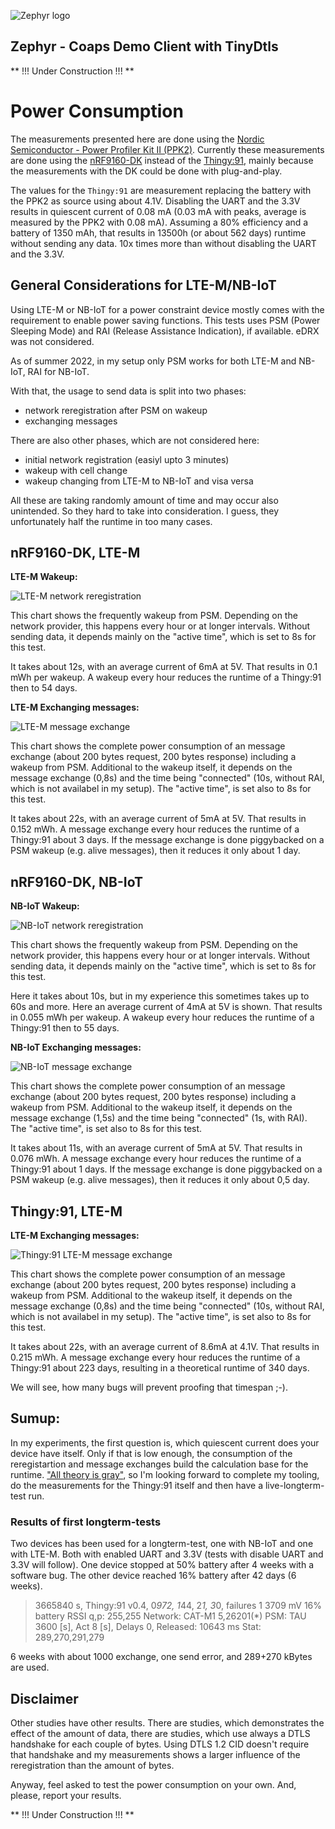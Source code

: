 ![Zephyr logo](https://github.com/zephyrproject-rtos/zephyr/raw/main/doc/_static/images/kite.png)

## Zephyr - Coaps Demo Client with TinyDtls

** !!! Under Construction !!! **

# Power Consumption

The measurements presented here are done using the [Nordic Semiconductor - Power Profiler Kit II (PPK2)](https://www.nordicsemi.com/Products/Development-hardware/Power-Profiler-Kit-2). Currently these measurements are done using the [nRF9160-DK](https://www.nordicsemi.com/Products/Development-hardware/nRF9160-DK) instead of the [Thingy:91](https://www.nordicsemi.com/Products/Development-hardware/Nordic-Thingy-91), mainly because the measurements with the DK could be done with plug-and-play.

The values for the `Thingy:91` are measurement replacing the battery with the PPK2 as source using about 4.1V. Disabling the UART and the 3.3V results in quiescent current of 0.08 mA (0.03 mA with peaks, average is measured by the PPK2 with 0.08 mA). Assuming a 80% efficiency and a battery of 1350 mAh, that results in 13500h (or about 562 days) runtime without sending any data. 10x times more than without disabling the UART and the 3.3V.

## General Considerations for LTE-M/NB-IoT

Using LTE-M or NB-IoT for a power constraint device mostly comes with the requirement to enable power saving functions. This tests uses PSM (Power Sleeping Mode) and RAI (Release Assistance Indication), if available. eDRX was not considered.

As of summer 2022, in my setup only PSM works for both LTE-M and NB-IoT, RAI for NB-IoT.

With that, the usage to send data is split into two phases:
- network reregistration after PSM on wakeup
- exchanging messages

There are also other phases, which are not considered here:
- initial network registration (easiyl upto 3 minutes)
- wakeup with cell change
- wakeup changing from LTE-M to NB-IoT and visa versa

All these are taking randomly amount of time and may occur also unintended. So they hard to take into consideration. I guess, they unfortunately half the runtime in too many cases. 

## nRF9160-DK, LTE-M

**LTE-M Wakeup:**

![LTE-M network reregistration](./lte-m-wakeup.png)

This chart shows the frequently wakeup from PSM. Depending on the network provider, this happens every hour or at longer intervals. Without sending data, it depends mainly on the "active time", which is set to 8s for this test.

It takes about 12s, with an average current of 6mA at 5V. That results in 0.1 mWh per wakeup. A wakeup every hour reduces the runtime of a Thingy:91 then to 54 days.

**LTE-M Exchanging messages:**

![LTE-M message exchange](./lte-m-send.png)

This chart shows the complete power consumption of an message exchange (about 200 bytes request, 200 bytes response) including a wakeup from PSM. Additional to the wakeup itself, it depends on the message exchange (0,8s) and the time being "connected" (10s, without RAI, which is not availabel in my setup). The "active time", is set also to 8s for this test.

It takes about 22s, with an average current of 5mA at 5V. That results in 0.152 mWh. A message exchange every hour reduces the runtime of a Thingy:91 about 3 days. If the message exchange is done piggybacked on a PSM wakeup (e.g. alive messages), then it reduces it only about 1 day.

## nRF9160-DK, NB-IoT

**NB-IoT Wakeup:**

![NB-IoT network reregistration](./nb-iot-wakeup.png)

This chart shows the frequently wakeup from PSM. Depending on the network provider, this happens every hour or at longer intervals. Without sending data, it depends mainly on the "active time", which is set to 8s for this test.

Here it takes about 10s, but in my experience this sometimes takes up to 60s and more. Here an average current of 4mA at 5V is shown. That results in 0.055 mWh per wakeup. A wakeup every hour reduces the runtime of a Thingy:91 then to 55 days.

**NB-IoT Exchanging messages:**

![NB-IoT message exchange](./nb-iot-send.png)

This chart shows the complete power consumption of an message exchange (about 200 bytes request, 200 bytes response) including a wakeup from PSM. Additional to the wakeup itself, it depends on the message exchange (1,5s) and the time being "connected" (1s, with RAI). The "active time", is set also to 8s for this test.

It takes about 11s, with an average current of 5mA at 5V. That results in 0.076 mWh. A message exchange every hour reduces the runtime of a Thingy:91 about 1 days. If the message exchange is done piggybacked on a PSM wakeup (e.g. alive messages), then it reduces it only about 0,5 day.  

## Thingy:91, LTE-M

**LTE-M Exchanging messages:**

![Thingy:91 LTE-M message exchange](./thingy-lte-m-send.png)

This chart shows the complete power consumption of an message exchange (about 200 bytes request, 200 bytes response) including a wakeup from PSM. Additional to the wakeup itself, it depends on the message exchange (0,8s) and the time being "connected" (10s, without RAI, which is not availabel in my setup). The "active time", is set also to 8s for this test.

It takes about 22s, with an average current of 8.6mA at 4.1V. That results in 0.215 mWh. A message exchange every hour reduces the runtime of a Thingy:91 about 223 days, resulting in a theoretical runtime of 340 days.

We will see, how many bugs will prevent proofing that timespan ;-).

## Sumup:

In my experiments, the first question is, which quiescent current does your device have itself. Only if that is low enough, the consumption of the reregistartion and message exchanges build the calculation base for the runtime. ["All theory is gray"](https://quotethedayaway.wordpress.com/2013/06/05/all-theory-is-gray-my-friend-but-forever-green-is-the-tree-of-life/), so I'm looking forward to complete my tooling, do the measurements for the Thingy:91 itself and then have a live-longterm-test run.

### Results of first longterm-tests

Two devices has been used for a longterm-test, one with NB-IoT and one with LTE-M.
Both with enabled UART and 3.3V (tests with disable UART and 3.3V will follow).
One device stopped at 50% battery after 4 weeks with a software bug.
The other device reached 16% battery after 42 days (6 weeks).

> 3665840 s, Thingy:91 v0.4, 0*972, 1*44, 2*1, 3*0, failures 1
> 3709 mV 16% battery
> RSSI q,p: 255,255
> Network: CAT-M1 5,26201(*)
> PSM: TAU 3600 [s], Act 8 [s], Delays 0, Released: 10643 ms
> Stat: 289,270,291,279

6 weeks with about 1000 exchange, one send error, and 289+270 kBytes are used.

## Disclaimer

Other studies have other results. There are studies, which demonstrates the effect of the amount of data, there are studies, which use always a DTLS handshake for each couple of bytes. Using DTLS 1.2 CID doesn't require that handshake and my measurements shows a larger influence of the reregistration than the amount of bytes.

Anyway, feel asked to test the power consumption on your own. And, please, report your results.

** !!! Under Construction !!! **
